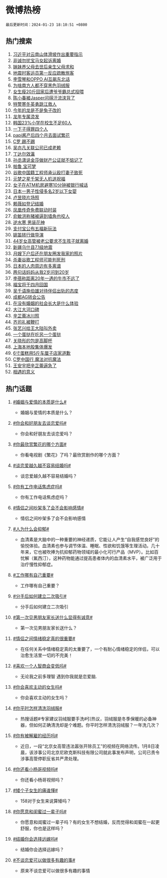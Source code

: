 # 微博热榜

`最后更新时间：2024-01-23 18:10:51 +0800`

## 热门搜索

1. [习近平对云南山体滑坡作出重要指示](https://m.weibo.cn/search?containerid=100103type%3D1%26t%3D10%26q%3D%23%E4%B9%A0%E8%BF%91%E5%B9%B3%E5%AF%B9%E4%BA%91%E5%8D%97%E5%B1%B1%E4%BD%93%E6%BB%91%E5%9D%A1%E4%BD%9C%E5%87%BA%E9%87%8D%E8%A6%81%E6%8C%87%E7%A4%BA%23&stream_entry_id=51&isnewpage=1&extparam=seat%3D1%26stream_entry_id%3D51%26pos%3D0%26c_type%3D51%26q%3D%2523%25E4%25B9%25A0%25E8%25BF%2591%25E5%25B9%25B3%25E5%25AF%25B9%25E4%25BA%2591%25E5%258D%2597%25E5%25B1%25B1%25E4%25BD%2593%25E6%25BB%2591%25E5%259D%25A1%25E4%25BD%259C%25E5%2587%25BA%25E9%2587%258D%25E8%25A6%2581%25E6%258C%2587%25E7%25A4%25BA%2523%26dgr%3D0%26filter_type%3Drealtimehot%26cate%3D10103%26display_time%3D1706004649%26pre_seqid%3D1706004649731015555126)
1. [非诚勿扰宝马女起诉离婚](https://m.weibo.cn/search?containerid=100103type%3D1%26t%3D10%26q%3D%E9%9D%9E%E8%AF%9A%E5%8B%BF%E6%89%B0%E5%AE%9D%E9%A9%AC%E5%A5%B3%E8%B5%B7%E8%AF%89%E7%A6%BB%E5%A9%9A&stream_entry_id=31&isnewpage=1&extparam=seat%3D1%26stream_entry_id%3D31%26band_rank%3D1%26flag%3D2%26dgr%3D0%26cate%3D5001%26pos%3D0%26q%3D%25E9%259D%259E%25E8%25AF%259A%25E5%258B%25BF%25E6%2589%25B0%25E5%25AE%259D%25E9%25A9%25AC%25E5%25A5%25B3%25E8%25B5%25B7%25E8%25AF%2589%25E7%25A6%25BB%25E5%25A9%259A%26c_type%3D31%26realpos%3D1%26filter_type%3Drealtimehot%26lcate%3D5001%26display_time%3D1706004649%26pre_seqid%3D1706004649731015555126)
1. [妹妹养父母去世后亲生父母求和](https://m.weibo.cn/search?containerid=100103type%3D1%26t%3D10%26q%3D%E5%A6%B9%E5%A6%B9%E5%85%BB%E7%88%B6%E6%AF%8D%E5%8E%BB%E4%B8%96%E5%90%8E%E4%BA%B2%E7%94%9F%E7%88%B6%E6%AF%8D%E6%B1%82%E5%92%8C&stream_entry_id=31&isnewpage=1&extparam=seat%3D1%26stream_entry_id%3D31%26band_rank%3D2%26flag%3D2%26dgr%3D0%26cate%3D5001%26pos%3D1%26q%3D%25E5%25A6%25B9%25E5%25A6%25B9%25E5%2585%25BB%25E7%2588%25B6%25E6%25AF%258D%25E5%258E%25BB%25E4%25B8%2596%25E5%2590%258E%25E4%25BA%25B2%25E7%2594%259F%25E7%2588%25B6%25E6%25AF%258D%25E6%25B1%2582%25E5%2592%258C%26c_type%3D31%26realpos%3D2%26filter_type%3Drealtimehot%26lcate%3D5001%26display_time%3D1706004649%26pre_seqid%3D1706004649731015555126)
1. [地震时客运员第一反应疏散旅客](https://m.weibo.cn/search?containerid=100103type%3D1%26t%3D10%26q%3D%23%E5%9C%B0%E9%9C%87%E6%97%B6%E5%AE%A2%E8%BF%90%E5%91%98%E7%AC%AC%E4%B8%80%E5%8F%8D%E5%BA%94%E7%96%8F%E6%95%A3%E6%97%85%E5%AE%A2%23&stream_entry_id=31&isnewpage=1&extparam=seat%3D1%26stream_entry_id%3D31%26band_rank%3D3%26flag%3D32768%26dgr%3D0%26cate%3D5001%26pos%3D2%26q%3D%2523%25E5%259C%25B0%25E9%259C%2587%25E6%2597%25B6%25E5%25AE%25A2%25E8%25BF%2590%25E5%2591%2598%25E7%25AC%25AC%25E4%25B8%2580%25E5%258F%258D%25E5%25BA%2594%25E7%2596%258F%25E6%2595%25A3%25E6%2597%2585%25E5%25AE%25A2%2523%26c_type%3D31%26realpos%3D3%26filter_type%3Drealtimehot%26lcate%3D5001%26display_time%3D1706004649%26pre_seqid%3D1706004649731015555126)
1. [李雪琴和OPPO AI互飙东北话](https://m.weibo.cn/search?containerid=100103type%3D1%26t%3D10%26q%3D%23%E6%9D%8E%E9%9B%AA%E7%90%B4%E5%92%8COPPO+AI%E4%BA%92%E9%A3%99%E4%B8%9C%E5%8C%97%E8%AF%9D%23&stream_entry_id=31&isnewpage=1&extparam=seat%3D1%26topic_ad%3D1%26stream_entry_id%3D31%26band_rank%3D4%26q%3D%2523%25E6%259D%258E%25E9%259B%25AA%25E7%2590%25B4%25E5%2592%258COPPO%2520AI%25E4%25BA%2592%25E9%25A3%2599%25E4%25B8%259C%25E5%258C%2597%25E8%25AF%259D%2523%26is_ad_pos%3D1%26adid%3D219510%26dgr%3D0%26pos%3D3%26c_type%3D31%26cate%3D5001%26filter_type%3Drealtimehot%26lcate%3D5001%26display_time%3D1706004649%26pre_seqid%3D1706004649731015555126)
1. [为啥南方人都不穿黑色羽绒服](https://m.weibo.cn/search?containerid=100103type%3D1%26t%3D10%26q%3D%23%E4%B8%BA%E5%95%A5%E5%8D%97%E6%96%B9%E4%BA%BA%E9%83%BD%E4%B8%8D%E7%A9%BF%E9%BB%91%E8%89%B2%E7%BE%BD%E7%BB%92%E6%9C%8D%23&stream_entry_id=31&isnewpage=1&extparam=seat%3D1%26stream_entry_id%3D31%26band_rank%3D4%26flag%3D2%26dgr%3D0%26cate%3D5001%26pos%3D4%26q%3D%2523%25E4%25B8%25BA%25E5%2595%25A5%25E5%258D%2597%25E6%2596%25B9%25E4%25BA%25BA%25E9%2583%25BD%25E4%25B8%258D%25E7%25A9%25BF%25E9%25BB%2591%25E8%2589%25B2%25E7%25BE%25BD%25E7%25BB%2592%25E6%259C%258D%2523%26c_type%3D31%26realpos%3D4%26filter_type%3Drealtimehot%26lcate%3D5001%26display_time%3D1706004649%26pre_seqid%3D1706004649731015555126)
1. [女生瘦20斤回家后遭爷爷霸总式投喂](https://m.weibo.cn/search?containerid=100103type%3D1%26t%3D10%26q%3D%23%E5%A5%B3%E7%94%9F%E7%98%A620%E6%96%A4%E5%9B%9E%E5%AE%B6%E5%90%8E%E9%81%AD%E7%88%B7%E7%88%B7%E9%9C%B8%E6%80%BB%E5%BC%8F%E6%8A%95%E5%96%82%23&stream_entry_id=31&isnewpage=1&extparam=seat%3D1%26stream_entry_id%3D31%26band_rank%3D5%26flag%3D32768%26dgr%3D0%26cate%3D5001%26pos%3D5%26q%3D%2523%25E5%25A5%25B3%25E7%2594%259F%25E7%2598%25A620%25E6%2596%25A4%25E5%259B%259E%25E5%25AE%25B6%25E5%2590%258E%25E9%2581%25AD%25E7%2588%25B7%25E7%2588%25B7%25E9%259C%25B8%25E6%2580%25BB%25E5%25BC%258F%25E6%258A%2595%25E5%2596%2582%2523%26c_type%3D31%26realpos%3D5%26filter_type%3Drealtimehot%26lcate%3D5001%26display_time%3D1706004649%26pre_seqid%3D1706004649731015555126)
1. [陈小春被Jasper问得汗流浃背了](https://m.weibo.cn/search?containerid=100103type%3D1%26t%3D10%26q%3D%23%E9%99%88%E5%B0%8F%E6%98%A5%E8%A2%ABJasper%E9%97%AE%E5%BE%97%E6%B1%97%E6%B5%81%E6%B5%83%E8%83%8C%E4%BA%86%23&stream_entry_id=31&isnewpage=1&extparam=seat%3D1%26stream_entry_id%3D31%26band_rank%3D6%26flag%3D1%26dgr%3D0%26cate%3D5001%26pos%3D6%26q%3D%2523%25E9%2599%2588%25E5%25B0%258F%25E6%2598%25A5%25E8%25A2%25ABJasper%25E9%2597%25AE%25E5%25BE%2597%25E6%25B1%2597%25E6%25B5%2581%25E6%25B5%2583%25E8%2583%258C%25E4%25BA%2586%2523%26c_type%3D31%26realpos%3D6%26filter_type%3Drealtimehot%26lcate%3D5001%26display_time%3D1706004649%26pre_seqid%3D1706004649731015555126)
1. [特警寒冬英勇跳江救人](https://m.weibo.cn/search?containerid=100103type%3D1%26t%3D10%26q%3D%23%E7%89%B9%E8%AD%A6%E5%AF%92%E5%86%AC%E8%8B%B1%E5%8B%87%E8%B7%B3%E6%B1%9F%E6%95%91%E4%BA%BA%23&stream_entry_id=31&isnewpage=1&extparam=seat%3D1%26stream_entry_id%3D31%26band_rank%3D7%26flag%3D32768%26dgr%3D0%26cate%3D5001%26pos%3D7%26q%3D%2523%25E7%2589%25B9%25E8%25AD%25A6%25E5%25AF%2592%25E5%2586%25AC%25E8%258B%25B1%25E5%258B%2587%25E8%25B7%25B3%25E6%25B1%259F%25E6%2595%2591%25E4%25BA%25BA%2523%26c_type%3D31%26realpos%3D7%26filter_type%3Drealtimehot%26lcate%3D5001%26display_time%3D1706004649%26pre_seqid%3D1706004649731015555126)
1. [今年的龙是不是兔子改的](https://m.weibo.cn/search?containerid=100103type%3D1%26t%3D10%26q%3D%23%E4%BB%8A%E5%B9%B4%E7%9A%84%E9%BE%99%E6%98%AF%E4%B8%8D%E6%98%AF%E5%85%94%E5%AD%90%E6%94%B9%E7%9A%84%23&stream_entry_id=31&isnewpage=1&extparam=seat%3D1%26stream_entry_id%3D31%26band_rank%3D8%26flag%3D2%26dgr%3D0%26cate%3D5001%26pos%3D8%26q%3D%2523%25E4%25BB%258A%25E5%25B9%25B4%25E7%259A%2584%25E9%25BE%2599%25E6%2598%25AF%25E4%25B8%258D%25E6%2598%25AF%25E5%2585%2594%25E5%25AD%2590%25E6%2594%25B9%25E7%259A%2584%2523%26c_type%3D31%26realpos%3D8%26filter_type%3Drealtimehot%26lcate%3D5001%26display_time%3D1706004649%26pre_seqid%3D1706004649731015555126)
1. [龙年专属烫发](https://m.weibo.cn/search?containerid=100103type%3D1%26t%3D10%26q%3D%E9%BE%99%E5%B9%B4%E4%B8%93%E5%B1%9E%E7%83%AB%E5%8F%91&stream_entry_id=31&isnewpage=1&extparam=seat%3D1%26stream_entry_id%3D31%26band_rank%3D9%26flag%3D1%26dgr%3D0%26cate%3D5001%26pos%3D9%26q%3D%25E9%25BE%2599%25E5%25B9%25B4%25E4%25B8%2593%25E5%25B1%259E%25E7%2583%25AB%25E5%258F%2591%26c_type%3D31%26realpos%3D9%26filter_type%3Drealtimehot%26lcate%3D5001%26display_time%3D1706004649%26pre_seqid%3D1706004649731015555126)
1. [韩国23%小学在校生不足60人](https://m.weibo.cn/search?containerid=100103type%3D1%26t%3D10%26q%3D%23%E9%9F%A9%E5%9B%BD23%25%E5%B0%8F%E5%AD%A6%E5%9C%A8%E6%A0%A1%E7%94%9F%E4%B8%8D%E8%B6%B360%E4%BA%BA%23&stream_entry_id=31&isnewpage=1&extparam=seat%3D1%26stream_entry_id%3D31%26band_rank%3D10%26flag%3D0%26dgr%3D0%26cate%3D5001%26pos%3D10%26q%3D%2523%25E9%259F%25A9%25E5%259B%25BD23%2525%25E5%25B0%258F%25E5%25AD%25A6%25E5%259C%25A8%25E6%25A0%25A1%25E7%2594%259F%25E4%25B8%258D%25E8%25B6%25B360%25E4%25BA%25BA%2523%26c_type%3D31%26realpos%3D10%26filter_type%3Drealtimehot%26lcate%3D5001%26display_time%3D1706004649%26pre_seqid%3D1706004649731015555126)
1. [一下子得罪四个人](https://m.weibo.cn/search?containerid=100103type%3D1%26t%3D10%26q%3D%E4%B8%80%E4%B8%8B%E5%AD%90%E5%BE%97%E7%BD%AA%E5%9B%9B%E4%B8%AA%E4%BA%BA&stream_entry_id=31&isnewpage=1&extparam=seat%3D1%26stream_entry_id%3D31%26band_rank%3D11%26flag%3D2%26dgr%3D0%26cate%3D5001%26pos%3D11%26q%3D%25E4%25B8%2580%25E4%25B8%258B%25E5%25AD%2590%25E5%25BE%2597%25E7%25BD%25AA%25E5%259B%259B%25E4%25B8%25AA%25E4%25BA%25BA%26c_type%3D31%26realpos%3D11%26filter_type%3Drealtimehot%26lcate%3D5001%26display_time%3D1706004649%26pre_seqid%3D1706004649731015555126)
1. [papi酱产后四个月去面试繁花](https://m.weibo.cn/search?containerid=100103type%3D1%26t%3D10%26q%3D%23papi%E9%85%B1%E4%BA%A7%E5%90%8E%E5%9B%9B%E4%B8%AA%E6%9C%88%E5%8E%BB%E9%9D%A2%E8%AF%95%E7%B9%81%E8%8A%B1%23&stream_entry_id=31&isnewpage=1&extparam=seat%3D1%26stream_entry_id%3D31%26band_rank%3D12%26flag%3D2%26dgr%3D0%26cate%3D5001%26pos%3D12%26q%3D%2523papi%25E9%2585%25B1%25E4%25BA%25A7%25E5%2590%258E%25E5%259B%259B%25E4%25B8%25AA%25E6%259C%2588%25E5%258E%25BB%25E9%259D%25A2%25E8%25AF%2595%25E7%25B9%2581%25E8%258A%25B1%2523%26c_type%3D31%26realpos%3D12%26filter_type%3Drealtimehot%26lcate%3D5001%26display_time%3D1706004649%26pre_seqid%3D1706004649731015555126)
1. [C罗 踢不踢](https://m.weibo.cn/search?containerid=100103type%3D1%26t%3D10%26q%3DC%E7%BD%97+%E8%B8%A2%E4%B8%8D%E8%B8%A2&stream_entry_id=31&isnewpage=1&extparam=seat%3D1%26stream_entry_id%3D31%26band_rank%3D13%26flag%3D1%26dgr%3D0%26cate%3D5001%26pos%3D13%26q%3DC%25E7%25BD%2597%2520%25E8%25B8%25A2%25E4%25B8%258D%25E8%25B8%25A2%26c_type%3D31%26realpos%3D13%26filter_type%3Drealtimehot%26lcate%3D5001%26display_time%3D1706004649%26pre_seqid%3D1706004649731015555126)
1. [吴亦凡关联公司已成老赖](https://m.weibo.cn/search?containerid=100103type%3D1%26t%3D10%26q%3D%23%E5%90%B4%E4%BA%A6%E5%87%A1%E5%85%B3%E8%81%94%E5%85%AC%E5%8F%B8%E5%B7%B2%E6%88%90%E8%80%81%E8%B5%96%23&stream_entry_id=31&isnewpage=1&extparam=seat%3D1%26stream_entry_id%3D31%26band_rank%3D14%26flag%3D2%26dgr%3D0%26cate%3D5001%26pos%3D14%26q%3D%2523%25E5%2590%25B4%25E4%25BA%25A6%25E5%2587%25A1%25E5%2585%25B3%25E8%2581%2594%25E5%2585%25AC%25E5%258F%25B8%25E5%25B7%25B2%25E6%2588%2590%25E8%2580%2581%25E8%25B5%2596%2523%26c_type%3D31%26realpos%3D14%26filter_type%3Drealtimehot%26lcate%3D5001%26display_time%3D1706004649%26pre_seqid%3D1706004649731015555126)
1. [丁达尔效瀛](https://m.weibo.cn/search?containerid=100103type%3D1%26t%3D10%26q%3D%E4%B8%81%E8%BE%BE%E5%B0%94%E6%95%88%E7%80%9B&stream_entry_id=31&isnewpage=1&extparam=seat%3D1%26stream_entry_id%3D31%26band_rank%3D15%26flag%3D1%26dgr%3D0%26cate%3D5001%26pos%3D15%26q%3D%25E4%25B8%2581%25E8%25BE%25BE%25E5%25B0%2594%25E6%2595%2588%25E7%2580%259B%26c_type%3D31%26realpos%3D15%26filter_type%3Drealtimehot%26lcate%3D5001%26display_time%3D1706004649%26pre_seqid%3D1706004649731015555126)
1. [孙丞潇说金莎做财产公证就不惦记了](https://m.weibo.cn/search?containerid=100103type%3D1%26t%3D10%26q%3D%23%E5%AD%99%E4%B8%9E%E6%BD%87%E8%AF%B4%E9%87%91%E8%8E%8E%E5%81%9A%E8%B4%A2%E4%BA%A7%E5%85%AC%E8%AF%81%E5%B0%B1%E4%B8%8D%E6%83%A6%E8%AE%B0%E4%BA%86%23&stream_entry_id=31&isnewpage=1&extparam=seat%3D1%26stream_entry_id%3D31%26band_rank%3D16%26flag%3D0%26dgr%3D0%26cate%3D5001%26pos%3D16%26q%3D%2523%25E5%25AD%2599%25E4%25B8%259E%25E6%25BD%2587%25E8%25AF%25B4%25E9%2587%2591%25E8%258E%258E%25E5%2581%259A%25E8%25B4%25A2%25E4%25BA%25A7%25E5%2585%25AC%25E8%25AF%2581%25E5%25B0%25B1%25E4%25B8%258D%25E6%2583%25A6%25E8%25AE%25B0%25E4%25BA%2586%2523%26c_type%3D31%26realpos%3D16%26filter_type%3Drealtimehot%26lcate%3D5001%26display_time%3D1706004649%26pre_seqid%3D1706004649731015555126)
1. [帕鲁 宝可梦](https://m.weibo.cn/search?containerid=100103type%3D1%26t%3D10%26q%3D%E5%B8%95%E9%B2%81+%E5%AE%9D%E5%8F%AF%E6%A2%A6&stream_entry_id=31&isnewpage=1&extparam=seat%3D1%26stream_entry_id%3D31%26band_rank%3D17%26flag%3D1%26dgr%3D0%26cate%3D5001%26pos%3D17%26q%3D%25E5%25B8%2595%25E9%25B2%2581%2520%25E5%25AE%259D%25E5%258F%25AF%25E6%25A2%25A6%26c_type%3D31%26realpos%3D17%26filter_type%3Drealtimehot%26lcate%3D5001%26display_time%3D1706004649%26pre_seqid%3D1706004649731015555126)
1. [谷歌中国籍工程师承认殴打妻子致死](https://m.weibo.cn/search?containerid=100103type%3D1%26t%3D10%26q%3D%23%E8%B0%B7%E6%AD%8C%E4%B8%AD%E5%9B%BD%E7%B1%8D%E5%B7%A5%E7%A8%8B%E5%B8%88%E6%89%BF%E8%AE%A4%E6%AE%B4%E6%89%93%E5%A6%BB%E5%AD%90%E8%87%B4%E6%AD%BB%23&stream_entry_id=31&isnewpage=1&extparam=seat%3D1%26stream_entry_id%3D31%26band_rank%3D18%26flag%3D0%26dgr%3D0%26cate%3D5001%26pos%3D18%26q%3D%2523%25E8%25B0%25B7%25E6%25AD%258C%25E4%25B8%25AD%25E5%259B%25BD%25E7%25B1%258D%25E5%25B7%25A5%25E7%25A8%258B%25E5%25B8%2588%25E6%2589%25BF%25E8%25AE%25A4%25E6%25AE%25B4%25E6%2589%2593%25E5%25A6%25BB%25E5%25AD%2590%25E8%2587%25B4%25E6%25AD%25BB%2523%26c_type%3D31%26realpos%3D18%26filter_type%3Drealtimehot%26lcate%3D5001%26display_time%3D1706004649%26pre_seqid%3D1706004649731015555126)
1. [元梦之星千架无人机送祝福](https://m.weibo.cn/search?containerid=100103type%3D1%26t%3D10%26q%3D%23%E5%85%83%E6%A2%A6%E4%B9%8B%E6%98%9F%E5%8D%83%E6%9E%B6%E6%97%A0%E4%BA%BA%E6%9C%BA%E9%80%81%E7%A5%9D%E7%A6%8F%23&stream_entry_id=31&isnewpage=1&extparam=seat%3D1%26stream_entry_id%3D31%26band_rank%3D19%26flag%3D0%26dgr%3D0%26adid%3D219842%26cate%3D5001%26pos%3D19%26q%3D%2523%25E5%2585%2583%25E6%25A2%25A6%25E4%25B9%258B%25E6%2598%259F%25E5%258D%2583%25E6%259E%25B6%25E6%2597%25A0%25E4%25BA%25BA%25E6%259C%25BA%25E9%2580%2581%25E7%25A5%259D%25E7%25A6%258F%2523%26c_type%3D31%26realpos%3D19%26filter_type%3Drealtimehot%26lcate%3D5001%26display_time%3D1706004649%26pre_seqid%3D1706004649731015555126)
1. [女子在ATM机房避寒10分钟被银行喊话](https://m.weibo.cn/search?containerid=100103type%3D1%26t%3D10%26q%3D%23%E5%A5%B3%E5%AD%90%E5%9C%A8ATM%E6%9C%BA%E6%88%BF%E9%81%BF%E5%AF%9210%E5%88%86%E9%92%9F%E8%A2%AB%E9%93%B6%E8%A1%8C%E5%96%8A%E8%AF%9D%23&stream_entry_id=31&isnewpage=1&extparam=seat%3D1%26stream_entry_id%3D31%26band_rank%3D20%26flag%3D1%26dgr%3D0%26cate%3D5001%26pos%3D20%26q%3D%2523%25E5%25A5%25B3%25E5%25AD%2590%25E5%259C%25A8ATM%25E6%259C%25BA%25E6%2588%25BF%25E9%2581%25BF%25E5%25AF%259210%25E5%2588%2586%25E9%2592%259F%25E8%25A2%25AB%25E9%2593%25B6%25E8%25A1%258C%25E5%2596%258A%25E8%25AF%259D%2523%26c_type%3D31%26realpos%3D20%26filter_type%3Drealtimehot%26lcate%3D5001%26display_time%3D1706004649%26pre_seqid%3D1706004649731015555126)
1. [日本一男子性侵多名2岁以下女婴](https://m.weibo.cn/search?containerid=100103type%3D1%26t%3D10%26q%3D%23%E6%97%A5%E6%9C%AC%E4%B8%80%E7%94%B7%E5%AD%90%E6%80%A7%E4%BE%B5%E5%A4%9A%E5%90%8D2%E5%B2%81%E4%BB%A5%E4%B8%8B%E5%A5%B3%E5%A9%B4%23&stream_entry_id=31&isnewpage=1&extparam=seat%3D1%26stream_entry_id%3D31%26band_rank%3D21%26flag%3D0%26dgr%3D0%26cate%3D5001%26pos%3D21%26q%3D%2523%25E6%2597%25A5%25E6%259C%25AC%25E4%25B8%2580%25E7%2594%25B7%25E5%25AD%2590%25E6%2580%25A7%25E4%25BE%25B5%25E5%25A4%259A%25E5%2590%258D2%25E5%25B2%2581%25E4%25BB%25A5%25E4%25B8%258B%25E5%25A5%25B3%25E5%25A9%25B4%2523%26c_type%3D31%26realpos%3D21%26filter_type%3Drealtimehot%26lcate%3D5001%26display_time%3D1706004649%26pre_seqid%3D1706004649731015555126)
1. [卢昱晓片场照](https://m.weibo.cn/search?containerid=100103type%3D1%26t%3D10%26q%3D%23%E5%8D%A2%E6%98%B1%E6%99%93%E7%89%87%E5%9C%BA%E7%85%A7%23&stream_entry_id=31&isnewpage=1&extparam=seat%3D1%26stream_entry_id%3D31%26band_rank%3D22%26flag%3D1%26dgr%3D0%26cate%3D5001%26pos%3D22%26q%3D%2523%25E5%258D%25A2%25E6%2598%25B1%25E6%2599%2593%25E7%2589%2587%25E5%259C%25BA%25E7%2585%25A7%2523%26c_type%3D31%26realpos%3D22%26filter_type%3Drealtimehot%26lcate%3D5001%26display_time%3D1706004649%26pre_seqid%3D1706004649731015555126)
1. [赖薇如登记结婚](https://m.weibo.cn/search?containerid=100103type%3D1%26t%3D10%26q%3D%23%E8%B5%96%E8%96%87%E5%A6%82%E7%99%BB%E8%AE%B0%E7%BB%93%E5%A9%9A%23&stream_entry_id=31&isnewpage=1&extparam=seat%3D1%26stream_entry_id%3D31%26band_rank%3D23%26flag%3D1%26dgr%3D0%26cate%3D5001%26pos%3D23%26q%3D%2523%25E8%25B5%2596%25E8%2596%2587%25E5%25A6%2582%25E7%2599%25BB%25E8%25AE%25B0%25E7%25BB%2593%25E5%25A9%259A%2523%26c_type%3D31%26realpos%3D23%26filter_type%3Drealtimehot%26lcate%3D5001%26display_time%3D1706004649%26pre_seqid%3D1706004649731015555126)
1. [凤凰传奇免费联动时装](https://m.weibo.cn/search?containerid=100103type%3D1%26t%3D10%26q%3D%23%E5%87%A4%E5%87%B0%E4%BC%A0%E5%A5%87%E5%85%8D%E8%B4%B9%E8%81%94%E5%8A%A8%E6%97%B6%E8%A3%85%23&stream_entry_id=31&isnewpage=1&extparam=seat%3D1%26stream_entry_id%3D31%26band_rank%3D24%26flag%3D0%26dgr%3D0%26cate%3D5001%26pos%3D24%26q%3D%2523%25E5%2587%25A4%25E5%2587%25B0%25E4%25BC%25A0%25E5%25A5%2587%25E5%2585%258D%25E8%25B4%25B9%25E8%2581%2594%25E5%258A%25A8%25E6%2597%25B6%25E8%25A3%2585%2523%26c_type%3D31%26realpos%3D24%26filter_type%3Drealtimehot%26lcate%3D5001%26display_time%3D1706004649%26pre_seqid%3D1706004649731015555126)
1. [俞敏洪称猪被逼到墙角也咬人](https://m.weibo.cn/search?containerid=100103type%3D1%26t%3D10%26q%3D%23%E4%BF%9E%E6%95%8F%E6%B4%AA%E7%A7%B0%E7%8C%AA%E8%A2%AB%E9%80%BC%E5%88%B0%E5%A2%99%E8%A7%92%E4%B9%9F%E5%92%AC%E4%BA%BA%23&stream_entry_id=31&isnewpage=1&extparam=seat%3D1%26stream_entry_id%3D31%26band_rank%3D25%26flag%3D1%26dgr%3D0%26cate%3D5001%26pos%3D25%26q%3D%2523%25E4%25BF%259E%25E6%2595%258F%25E6%25B4%25AA%25E7%25A7%25B0%25E7%258C%25AA%25E8%25A2%25AB%25E9%2580%25BC%25E5%2588%25B0%25E5%25A2%2599%25E8%25A7%2592%25E4%25B9%259F%25E5%2592%25AC%25E4%25BA%25BA%2523%26c_type%3D31%26realpos%3D25%26filter_type%3Drealtimehot%26lcate%3D5001%26display_time%3D1706004649%26pre_seqid%3D1706004649731015555126)
1. [逆水寒 男装花神](https://m.weibo.cn/search?containerid=100103type%3D1%26t%3D10%26q%3D%E9%80%86%E6%B0%B4%E5%AF%92+%E7%94%B7%E8%A3%85%E8%8A%B1%E7%A5%9E&stream_entry_id=31&isnewpage=1&extparam=seat%3D1%26stream_entry_id%3D31%26band_rank%3D26%26flag%3D1%26dgr%3D0%26cate%3D5001%26pos%3D26%26q%3D%25E9%2580%2586%25E6%25B0%25B4%25E5%25AF%2592%2520%25E7%2594%25B7%25E8%25A3%2585%25E8%258A%25B1%25E7%25A5%259E%26c_type%3D31%26realpos%3D26%26filter_type%3Drealtimehot%26lcate%3D5001%26display_time%3D1706004649%26pre_seqid%3D1706004649731015555126)
1. [支付宝公布五福新玩法](https://m.weibo.cn/search?containerid=100103type%3D1%26t%3D10%26q%3D%23%E6%94%AF%E4%BB%98%E5%AE%9D%E5%85%AC%E5%B8%83%E4%BA%94%E7%A6%8F%E6%96%B0%E7%8E%A9%E6%B3%95%23&stream_entry_id=31&isnewpage=1&extparam=seat%3D1%26stream_entry_id%3D31%26band_rank%3D27%26flag%3D0%26dgr%3D0%26cate%3D5001%26pos%3D27%26q%3D%2523%25E6%2594%25AF%25E4%25BB%2598%25E5%25AE%259D%25E5%2585%25AC%25E5%25B8%2583%25E4%25BA%2594%25E7%25A6%258F%25E6%2596%25B0%25E7%258E%25A9%25E6%25B3%2595%2523%26c_type%3D31%26realpos%3D27%26filter_type%3Drealtimehot%26lcate%3D5001%26display_time%3D1706004649%26pre_seqid%3D1706004649731015555126)
1. [姚笛转行做导演](https://m.weibo.cn/search?containerid=100103type%3D1%26t%3D10%26q%3D%E5%A7%9A%E7%AC%9B%E8%BD%AC%E8%A1%8C%E5%81%9A%E5%AF%BC%E6%BC%94&stream_entry_id=31&isnewpage=1&extparam=seat%3D1%26stream_entry_id%3D31%26band_rank%3D28%26flag%3D0%26dgr%3D0%26cate%3D5001%26pos%3D28%26q%3D%25E5%25A7%259A%25E7%25AC%259B%25E8%25BD%25AC%25E8%25A1%258C%25E5%2581%259A%25E5%25AF%25BC%25E6%25BC%2594%26c_type%3D31%26realpos%3D28%26filter_type%3Drealtimehot%26lcate%3D5001%26display_time%3D1706004649%26pre_seqid%3D1706004649731015555126)
1. [44岁女高管被老公要求不生孩子就离婚](https://m.weibo.cn/search?containerid=100103type%3D1%26t%3D10%26q%3D%2344%E5%B2%81%E5%A5%B3%E9%AB%98%E7%AE%A1%E8%A2%AB%E8%80%81%E5%85%AC%E8%A6%81%E6%B1%82%E4%B8%8D%E7%94%9F%E5%AD%A9%E5%AD%90%E5%B0%B1%E7%A6%BB%E5%A9%9A%23&stream_entry_id=31&isnewpage=1&extparam=seat%3D1%26stream_entry_id%3D31%26band_rank%3D29%26flag%3D0%26dgr%3D0%26cate%3D5001%26pos%3D29%26q%3D%252344%25E5%25B2%2581%25E5%25A5%25B3%25E9%25AB%2598%25E7%25AE%25A1%25E8%25A2%25AB%25E8%2580%2581%25E5%2585%25AC%25E8%25A6%2581%25E6%25B1%2582%25E4%25B8%258D%25E7%2594%259F%25E5%25AD%25A9%25E5%25AD%2590%25E5%25B0%25B1%25E7%25A6%25BB%25E5%25A9%259A%2523%26c_type%3D31%26realpos%3D29%26filter_type%3Drealtimehot%26lcate%3D5001%26display_time%3D1706004649%26pre_seqid%3D1706004649731015555126)
1. [新疆乌什县7.1级地震](https://m.weibo.cn/search?containerid=100103type%3D1%26t%3D10%26q%3D%23%E6%96%B0%E7%96%86%E4%B9%8C%E4%BB%80%E5%8E%BF7.1%E7%BA%A7%E5%9C%B0%E9%9C%87%23&stream_entry_id=31&isnewpage=1&extparam=seat%3D1%26stream_entry_id%3D31%26band_rank%3D30%26flag%3D0%26dgr%3D0%26cate%3D5001%26pos%3D30%26q%3D%2523%25E6%2596%25B0%25E7%2596%2586%25E4%25B9%258C%25E4%25BB%2580%25E5%258E%25BF7.1%25E7%25BA%25A7%25E5%259C%25B0%25E9%259C%2587%2523%26c_type%3D31%26realpos%3D30%26filter_type%3Drealtimehot%26lcate%3D5001%26display_time%3D1706004649%26pre_seqid%3D1706004649731015555126)
1. [月嫂下户后还在朋友圈发我家的照片](https://m.weibo.cn/search?containerid=100103type%3D1%26t%3D10%26q%3D%23%E6%9C%88%E5%AB%82%E4%B8%8B%E6%88%B7%E5%90%8E%E8%BF%98%E5%9C%A8%E6%9C%8B%E5%8F%8B%E5%9C%88%E5%8F%91%E6%88%91%E5%AE%B6%E7%9A%84%E7%85%A7%E7%89%87%23&stream_entry_id=31&isnewpage=1&extparam=seat%3D1%26stream_entry_id%3D31%26band_rank%3D31%26flag%3D1%26dgr%3D0%26cate%3D5001%26pos%3D31%26q%3D%2523%25E6%259C%2588%25E5%25AB%2582%25E4%25B8%258B%25E6%2588%25B7%25E5%2590%258E%25E8%25BF%2598%25E5%259C%25A8%25E6%259C%258B%25E5%258F%258B%25E5%259C%2588%25E5%258F%2591%25E6%2588%2591%25E5%25AE%25B6%25E7%259A%2584%25E7%2585%25A7%25E7%2589%2587%2523%26c_type%3D31%26realpos%3D31%26filter_type%3Drealtimehot%26lcate%3D5001%26display_time%3D1706004649%26pre_seqid%3D1706004649731015555126)
1. [杀妻谷歌工程师可能判死刑](https://m.weibo.cn/search?containerid=100103type%3D1%26t%3D10%26q%3D%23%E6%9D%80%E5%A6%BB%E8%B0%B7%E6%AD%8C%E5%B7%A5%E7%A8%8B%E5%B8%88%E5%8F%AF%E8%83%BD%E5%88%A4%E6%AD%BB%E5%88%91%23&stream_entry_id=31&isnewpage=1&extparam=seat%3D1%26stream_entry_id%3D31%26band_rank%3D32%26flag%3D1%26dgr%3D0%26cate%3D5001%26pos%3D32%26q%3D%2523%25E6%259D%2580%25E5%25A6%25BB%25E8%25B0%25B7%25E6%25AD%258C%25E5%25B7%25A5%25E7%25A8%258B%25E5%25B8%2588%25E5%258F%25AF%25E8%2583%25BD%25E5%2588%25A4%25E6%25AD%25BB%25E5%2588%2591%2523%26c_type%3D31%26realpos%3D32%26filter_type%3Drealtimehot%26lcate%3D5001%26display_time%3D1706004649%26pre_seqid%3D1706004649731015555126)
1. [日本的人肉周边有多离谱](https://m.weibo.cn/search?containerid=100103type%3D1%26t%3D10%26q%3D%23%E6%97%A5%E6%9C%AC%E7%9A%84%E4%BA%BA%E8%82%89%E5%91%A8%E8%BE%B9%E6%9C%89%E5%A4%9A%E7%A6%BB%E8%B0%B1%23&stream_entry_id=31&isnewpage=1&extparam=seat%3D1%26stream_entry_id%3D31%26band_rank%3D33%26flag%3D1%26dgr%3D0%26cate%3D5001%26pos%3D33%26q%3D%2523%25E6%2597%25A5%25E6%259C%25AC%25E7%259A%2584%25E4%25BA%25BA%25E8%2582%2589%25E5%2591%25A8%25E8%25BE%25B9%25E6%259C%2589%25E5%25A4%259A%25E7%25A6%25BB%25E8%25B0%25B1%2523%26c_type%3D31%26realpos%3D33%26filter_type%3Drealtimehot%26lcate%3D5001%26display_time%3D1706004649%26pre_seqid%3D1706004649731015555126)
1. [两句话妈妈从我2岁问到20岁](https://m.weibo.cn/search?containerid=100103type%3D1%26t%3D10%26q%3D%23%E4%B8%A4%E5%8F%A5%E8%AF%9D%E5%A6%88%E5%A6%88%E4%BB%8E%E6%88%912%E5%B2%81%E9%97%AE%E5%88%B020%E5%B2%81%23&stream_entry_id=31&isnewpage=1&extparam=seat%3D1%26stream_entry_id%3D31%26band_rank%3D34%26flag%3D1%26dgr%3D0%26cate%3D5001%26pos%3D34%26q%3D%2523%25E4%25B8%25A4%25E5%258F%25A5%25E8%25AF%259D%25E5%25A6%2588%25E5%25A6%2588%25E4%25BB%258E%25E6%2588%25912%25E5%25B2%2581%25E9%2597%25AE%25E5%2588%25B020%25E5%25B2%2581%2523%26c_type%3D31%26realpos%3D34%26filter_type%3Drealtimehot%26lcate%3D5001%26display_time%3D1706004649%26pre_seqid%3D1706004649731015555126)
1. [李蓓称距离20年一遇的牛市不远了](https://m.weibo.cn/search?containerid=100103type%3D1%26t%3D10%26q%3D%23%E6%9D%8E%E8%93%93%E7%A7%B0%E8%B7%9D%E7%A6%BB20%E5%B9%B4%E4%B8%80%E9%81%87%E7%9A%84%E7%89%9B%E5%B8%82%E4%B8%8D%E8%BF%9C%E4%BA%86%23&stream_entry_id=31&isnewpage=1&extparam=seat%3D1%26stream_entry_id%3D31%26band_rank%3D35%26flag%3D1%26dgr%3D0%26cate%3D5001%26pos%3D35%26q%3D%2523%25E6%259D%258E%25E8%2593%2593%25E7%25A7%25B0%25E8%25B7%259D%25E7%25A6%25BB20%25E5%25B9%25B4%25E4%25B8%2580%25E9%2581%2587%25E7%259A%2584%25E7%2589%259B%25E5%25B8%2582%25E4%25B8%258D%25E8%25BF%259C%25E4%25BA%2586%2523%26c_type%3D31%26realpos%3D35%26filter_type%3Drealtimehot%26lcate%3D5001%26display_time%3D1706004649%26pre_seqid%3D1706004649731015555126)
1. [福宝将于四月回国](https://m.weibo.cn/search?containerid=100103type%3D1%26t%3D10%26q%3D%23%E7%A6%8F%E5%AE%9D%E5%B0%86%E4%BA%8E%E5%9B%9B%E6%9C%88%E5%9B%9E%E5%9B%BD%23&stream_entry_id=31&isnewpage=1&extparam=seat%3D1%26stream_entry_id%3D31%26band_rank%3D36%26flag%3D1%26dgr%3D0%26cate%3D5001%26pos%3D36%26q%3D%2523%25E7%25A6%258F%25E5%25AE%259D%25E5%25B0%2586%25E4%25BA%258E%25E5%259B%259B%25E6%259C%2588%25E5%259B%259E%25E5%259B%25BD%2523%26c_type%3D31%26realpos%3D36%26filter_type%3Drealtimehot%26lcate%3D5001%26display_time%3D1706004649%26pre_seqid%3D1706004649731015555126)
1. [吴千语施伯雄对待伴侣出轨的态度](https://m.weibo.cn/search?containerid=100103type%3D1%26t%3D10%26q%3D%23%E5%90%B4%E5%8D%83%E8%AF%AD%E6%96%BD%E4%BC%AF%E9%9B%84%E5%AF%B9%E5%BE%85%E4%BC%B4%E4%BE%A3%E5%87%BA%E8%BD%A8%E7%9A%84%E6%80%81%E5%BA%A6%23&stream_entry_id=31&isnewpage=1&extparam=seat%3D1%26stream_entry_id%3D31%26band_rank%3D37%26flag%3D1%26dgr%3D0%26cate%3D5001%26pos%3D37%26q%3D%2523%25E5%2590%25B4%25E5%258D%2583%25E8%25AF%25AD%25E6%2596%25BD%25E4%25BC%25AF%25E9%259B%2584%25E5%25AF%25B9%25E5%25BE%2585%25E4%25BC%25B4%25E4%25BE%25A3%25E5%2587%25BA%25E8%25BD%25A8%25E7%259A%2584%25E6%2580%2581%25E5%25BA%25A6%2523%26c_type%3D31%26realpos%3D37%26filter_type%3Drealtimehot%26lcate%3D5001%26display_time%3D1706004649%26pre_seqid%3D1706004649731015555126)
1. [成都AG转会公告](https://m.weibo.cn/search?containerid=100103type%3D1%26t%3D10%26q%3D%23%E6%88%90%E9%83%BDAG%E8%BD%AC%E4%BC%9A%E5%85%AC%E5%91%8A%23&stream_entry_id=31&isnewpage=1&extparam=seat%3D1%26stream_entry_id%3D31%26band_rank%3D38%26flag%3D1%26dgr%3D0%26cate%3D5001%26pos%3D38%26q%3D%2523%25E6%2588%2590%25E9%2583%25BDAG%25E8%25BD%25AC%25E4%25BC%259A%25E5%2585%25AC%25E5%2591%258A%2523%26c_type%3D31%26realpos%3D38%26filter_type%3Drealtimehot%26lcate%3D5001%26display_time%3D1706004649%26pre_seqid%3D1706004649731015555126)
1. [在没有婚姻的社会长大是什么体验](https://m.weibo.cn/search?containerid=100103type%3D1%26t%3D10%26q%3D%23%E5%9C%A8%E6%B2%A1%E6%9C%89%E5%A9%9A%E5%A7%BB%E7%9A%84%E7%A4%BE%E4%BC%9A%E9%95%BF%E5%A4%A7%E6%98%AF%E4%BB%80%E4%B9%88%E4%BD%93%E9%AA%8C%23&stream_entry_id=31&isnewpage=1&extparam=seat%3D1%26stream_entry_id%3D31%26band_rank%3D39%26flag%3D1%26dgr%3D0%26cate%3D5001%26pos%3D39%26q%3D%2523%25E5%259C%25A8%25E6%25B2%25A1%25E6%259C%2589%25E5%25A9%259A%25E5%25A7%25BB%25E7%259A%2584%25E7%25A4%25BE%25E4%25BC%259A%25E9%2595%25BF%25E5%25A4%25A7%25E6%2598%25AF%25E4%25BB%2580%25E4%25B9%2588%25E4%25BD%2593%25E9%25AA%258C%2523%26c_type%3D31%26realpos%3D39%26filter_type%3Drealtimehot%26lcate%3D5001%26display_time%3D1706004649%26pre_seqid%3D1706004649731015555126)
1. [大江大河口碑](https://m.weibo.cn/search?containerid=100103type%3D1%26t%3D10%26q%3D%E5%A4%A7%E6%B1%9F%E5%A4%A7%E6%B2%B3%E5%8F%A3%E7%A2%91&stream_entry_id=31&isnewpage=1&extparam=seat%3D1%26stream_entry_id%3D31%26band_rank%3D40%26flag%3D1%26dgr%3D0%26cate%3D5001%26pos%3D40%26q%3D%25E5%25A4%25A7%25E6%25B1%259F%25E5%25A4%25A7%25E6%25B2%25B3%25E5%258F%25A3%25E7%25A2%2591%26c_type%3D31%26realpos%3D40%26filter_type%3Drealtimehot%26lcate%3D5001%26display_time%3D1706004649%26pre_seqid%3D1706004649731015555126)
1. [辛芷蕾冰川照](https://m.weibo.cn/search?containerid=100103type%3D1%26t%3D10%26q%3D%23%E8%BE%9B%E8%8A%B7%E8%95%BE%E5%86%B0%E5%B7%9D%E7%85%A7%23&stream_entry_id=31&isnewpage=1&extparam=seat%3D1%26stream_entry_id%3D31%26band_rank%3D41%26flag%3D1%26dgr%3D0%26cate%3D5001%26pos%3D41%26q%3D%2523%25E8%25BE%259B%25E8%258A%25B7%25E8%2595%25BE%25E5%2586%25B0%25E5%25B7%259D%25E7%2585%25A7%2523%26c_type%3D31%26realpos%3D41%26filter_type%3Drealtimehot%26lcate%3D5001%26display_time%3D1706004649%26pre_seqid%3D1706004649731015555126)
1. [齐司礼被鞭打](https://m.weibo.cn/search?containerid=100103type%3D1%26t%3D10%26q%3D%E9%BD%90%E5%8F%B8%E7%A4%BC%E8%A2%AB%E9%9E%AD%E6%89%93&stream_entry_id=31&isnewpage=1&extparam=seat%3D1%26stream_entry_id%3D31%26band_rank%3D42%26flag%3D0%26dgr%3D0%26cate%3D5001%26pos%3D42%26q%3D%25E9%25BD%2590%25E5%258F%25B8%25E7%25A4%25BC%25E8%25A2%25AB%25E9%259E%25AD%25E6%2589%2593%26c_type%3D31%26realpos%3D42%26filter_type%3Drealtimehot%26lcate%3D5001%26display_time%3D1706004649%26pre_seqid%3D1706004649731015555126)
1. [张艺兴给王大陆叫外卖](https://m.weibo.cn/search?containerid=100103type%3D1%26t%3D10%26q%3D%23%E5%BC%A0%E8%89%BA%E5%85%B4%E7%BB%99%E7%8E%8B%E5%A4%A7%E9%99%86%E5%8F%AB%E5%A4%96%E5%8D%96%23&stream_entry_id=31&isnewpage=1&extparam=seat%3D1%26stream_entry_id%3D31%26band_rank%3D43%26flag%3D0%26dgr%3D0%26cate%3D5001%26pos%3D43%26q%3D%2523%25E5%25BC%25A0%25E8%2589%25BA%25E5%2585%25B4%25E7%25BB%2599%25E7%258E%258B%25E5%25A4%25A7%25E9%2599%2586%25E5%258F%25AB%25E5%25A4%2596%25E5%258D%2596%2523%26c_type%3D31%26realpos%3D43%26filter_type%3Drealtimehot%26lcate%3D5001%26display_time%3D1706004649%26pre_seqid%3D1706004649731015555126)
1. [一个蛋挞在吃另一个蛋挞](https://m.weibo.cn/search?containerid=100103type%3D1%26t%3D10%26q%3D%E4%B8%80%E4%B8%AA%E8%9B%8B%E6%8C%9E%E5%9C%A8%E5%90%83%E5%8F%A6%E4%B8%80%E4%B8%AA%E8%9B%8B%E6%8C%9E&stream_entry_id=31&isnewpage=1&extparam=seat%3D1%26stream_entry_id%3D31%26band_rank%3D44%26flag%3D0%26dgr%3D0%26cate%3D5001%26pos%3D44%26q%3D%25E4%25B8%2580%25E4%25B8%25AA%25E8%259B%258B%25E6%258C%259E%25E5%259C%25A8%25E5%2590%2583%25E5%258F%25A6%25E4%25B8%2580%25E4%25B8%25AA%25E8%259B%258B%25E6%258C%259E%26c_type%3D31%26realpos%3D44%26filter_type%3Drealtimehot%26lcate%3D5001%26display_time%3D1706004649%26pre_seqid%3D1706004649731015555126)
1. [关晓彤的包是高脚杯](https://m.weibo.cn/search?containerid=100103type%3D1%26t%3D10%26q%3D%23%E5%85%B3%E6%99%93%E5%BD%A4%E7%9A%84%E5%8C%85%E6%98%AF%E9%AB%98%E8%84%9A%E6%9D%AF%23&stream_entry_id=31&isnewpage=1&extparam=seat%3D1%26stream_entry_id%3D31%26band_rank%3D45%26flag%3D0%26dgr%3D0%26cate%3D5001%26pos%3D45%26q%3D%2523%25E5%2585%25B3%25E6%2599%2593%25E5%25BD%25A4%25E7%259A%2584%25E5%258C%2585%25E6%2598%25AF%25E9%25AB%2598%25E8%2584%259A%25E6%259D%25AF%2523%26c_type%3D31%26realpos%3D45%26filter_type%3Drealtimehot%26lcate%3D5001%26display_time%3D1706004649%26pre_seqid%3D1706004649731015555126)
1. [上海本地股集体爆发](https://m.weibo.cn/search?containerid=100103type%3D1%26t%3D10%26q%3D%23%E4%B8%8A%E6%B5%B7%E6%9C%AC%E5%9C%B0%E8%82%A1%E9%9B%86%E4%BD%93%E7%88%86%E5%8F%91%23&stream_entry_id=31&isnewpage=1&extparam=seat%3D1%26stream_entry_id%3D31%26band_rank%3D46%26flag%3D0%26dgr%3D0%26cate%3D5001%26pos%3D46%26q%3D%2523%25E4%25B8%258A%25E6%25B5%25B7%25E6%259C%25AC%25E5%259C%25B0%25E8%2582%25A1%25E9%259B%2586%25E4%25BD%2593%25E7%2588%2586%25E5%258F%2591%2523%26c_type%3D31%26realpos%3D46%26filter_type%3Drealtimehot%26lcate%3D5001%26display_time%3D1706004649%26pre_seqid%3D1706004649731015555126)
1. [6寸蛋糕用5斤车厘子店家道歉](https://m.weibo.cn/search?containerid=100103type%3D1%26t%3D10%26q%3D%236%E5%AF%B8%E8%9B%8B%E7%B3%95%E7%94%A85%E6%96%A4%E8%BD%A6%E5%8E%98%E5%AD%90%E5%BA%97%E5%AE%B6%E9%81%93%E6%AD%89%23&stream_entry_id=31&isnewpage=1&extparam=seat%3D1%26stream_entry_id%3D31%26band_rank%3D47%26flag%3D1%26dgr%3D0%26cate%3D5001%26pos%3D47%26q%3D%25236%25E5%25AF%25B8%25E8%259B%258B%25E7%25B3%2595%25E7%2594%25A85%25E6%2596%25A4%25E8%25BD%25A6%25E5%258E%2598%25E5%25AD%2590%25E5%25BA%2597%25E5%25AE%25B6%25E9%2581%2593%25E6%25AD%2589%2523%26c_type%3D31%26realpos%3D47%26filter_type%3Drealtimehot%26lcate%3D5001%26display_time%3D1706004649%26pre_seqid%3D1706004649731015555126)
1. [C罗中国行 魔法对抗魔法](https://m.weibo.cn/search?containerid=100103type%3D1%26t%3D10%26q%3DC%E7%BD%97%E4%B8%AD%E5%9B%BD%E8%A1%8C+%E9%AD%94%E6%B3%95%E5%AF%B9%E6%8A%97%E9%AD%94%E6%B3%95&stream_entry_id=31&isnewpage=1&extparam=seat%3D1%26stream_entry_id%3D31%26band_rank%3D48%26flag%3D1%26dgr%3D0%26cate%3D5001%26pos%3D48%26q%3DC%25E7%25BD%2597%25E4%25B8%25AD%25E5%259B%25BD%25E8%25A1%258C%2520%25E9%25AD%2594%25E6%25B3%2595%25E5%25AF%25B9%25E6%258A%2597%25E9%25AD%2594%25E6%25B3%2595%26c_type%3D31%26realpos%3D48%26filter_type%3Drealtimehot%26lcate%3D5001%26display_time%3D1706004649%26pre_seqid%3D1706004649731015555126)
1. [王安宇把辛芷蕾逼急了](https://m.weibo.cn/search?containerid=100103type%3D1%26t%3D10%26q%3D%23%E7%8E%8B%E5%AE%89%E5%AE%87%E6%8A%8A%E8%BE%9B%E8%8A%B7%E8%95%BE%E9%80%BC%E6%80%A5%E4%BA%86%23&stream_entry_id=31&isnewpage=1&extparam=seat%3D1%26stream_entry_id%3D31%26band_rank%3D49%26flag%3D0%26dgr%3D0%26cate%3D5001%26pos%3D49%26q%3D%2523%25E7%258E%258B%25E5%25AE%2589%25E5%25AE%2587%25E6%258A%258A%25E8%25BE%259B%25E8%258A%25B7%25E8%2595%25BE%25E9%2580%25BC%25E6%2580%25A5%25E4%25BA%2586%2523%26c_type%3D31%26realpos%3D49%26filter_type%3Drealtimehot%26lcate%3D5001%26display_time%3D1706004649%26pre_seqid%3D1706004649731015555126)
1. [相遇的意义](https://m.weibo.cn/search?containerid=100103type%3D1%26t%3D10%26q%3D%E7%9B%B8%E9%81%87%E7%9A%84%E6%84%8F%E4%B9%89&stream_entry_id=31&isnewpage=1&extparam=seat%3D1%26stream_entry_id%3D31%26band_rank%3D50%26flag%3D1%26dgr%3D0%26cate%3D5001%26pos%3D50%26q%3D%25E7%259B%25B8%25E9%2581%2587%25E7%259A%2584%25E6%2584%258F%25E4%25B9%2589%26c_type%3D31%26realpos%3D50%26filter_type%3Drealtimehot%26lcate%3D5001%26display_time%3D1706004649%26pre_seqid%3D1706004649731015555126)

## 热门话题

1. [#婚姻与爱情的本质是什么#](https://m.weibo.cn/search?containerid=231522type%3D1%26t%3D10%26q%3D%23%E5%A9%9A%E5%A7%BB%E4%B8%8E%E7%88%B1%E6%83%85%E7%9A%84%E6%9C%AC%E8%B4%A8%E6%98%AF%E4%BB%80%E4%B9%88%23&stream_entry_id=128&isnewpage=1&extparam=seat%3D1%26c_type%3D128%26pos%3D1-0-0%26cate%3D5004%26dgr%3D0%26unitid%3D1704881162756%26lcate%3D5004%26display_time%3D1706004651%26pre_seqid%3D17060046510750425646)
    - 婚姻与爱情的本质是什么？

1. [#你会和好朋友去谈恋爱吗#](https://m.weibo.cn/search?containerid=231522type%3D1%26t%3D10%26q%3D%23%E4%BD%A0%E4%BC%9A%E5%92%8C%E5%A5%BD%E6%9C%8B%E5%8F%8B%E5%8E%BB%E8%B0%88%E6%81%8B%E7%88%B1%E5%90%97%23&stream_entry_id=128&isnewpage=1&extparam=seat%3D1%26c_type%3D128%26pos%3D1-0-1%26cate%3D5004%26dgr%3D0%26unitid%3D1704849959446%26lcate%3D5004%26display_time%3D1706004651%26pre_seqid%3D17060046510750425646)
    - 你会和好朋友去谈恋爱吗？

1. [#你最欣赏繁花的哪个方面#](https://m.weibo.cn/search?containerid=231522type%3D1%26t%3D10%26q%3D%23%E4%BD%A0%E6%9C%80%E6%AC%A3%E8%B5%8F%E7%B9%81%E8%8A%B1%E7%9A%84%E5%93%AA%E4%B8%AA%E6%96%B9%E9%9D%A2%23&stream_entry_id=128&isnewpage=1&extparam=seat%3D1%26c_type%3D128%26pos%3D1-0-2%26cate%3D5004%26dgr%3D0%26unitid%3D1704872158127%26lcate%3D5004%26display_time%3D1706004651%26pre_seqid%3D17060046510750425646)
    - 你看电视剧《繁花》了吗？最欣赏剧作的哪个方面？

1. [#谈恋爱越久越不容易结婚吗#](https://m.weibo.cn/search?containerid=231522type%3D1%26t%3D10%26q%3D%23%E8%B0%88%E6%81%8B%E7%88%B1%E8%B6%8A%E4%B9%85%E8%B6%8A%E4%B8%8D%E5%AE%B9%E6%98%93%E7%BB%93%E5%A9%9A%E5%90%97%23&stream_entry_id=128&isnewpage=1&extparam=seat%3D1%26c_type%3D128%26pos%3D1-0-3%26cate%3D5004%26dgr%3D0%26unitid%3D1704871559387%26lcate%3D5004%26display_time%3D1706004651%26pre_seqid%3D17060046510750425646)
    - 谈恋爱越久越不容易结婚吗？

1. [#你有工作电话焦虑症吗#](https://m.weibo.cn/search?containerid=231522type%3D1%26t%3D10%26q%3D%23%E4%BD%A0%E6%9C%89%E5%B7%A5%E4%BD%9C%E7%94%B5%E8%AF%9D%E7%84%A6%E8%99%91%E7%97%87%E5%90%97%23&stream_entry_id=128&isnewpage=1&extparam=seat%3D1%26c_type%3D128%26pos%3D1-0-4%26cate%3D5004%26dgr%3D0%26unitid%3D1704877884678%26lcate%3D5004%26display_time%3D1706004651%26pre_seqid%3D17060046510750425646)
    - 你有工作电话焦虑症吗？

1. [#情侣之间吵架多了会不会影响感情#](https://m.weibo.cn/search?containerid=231522type%3D1%26t%3D10%26q%3D%23%E6%83%85%E4%BE%A3%E4%B9%8B%E9%97%B4%E5%90%B5%E6%9E%B6%E5%A4%9A%E4%BA%86%E4%BC%9A%E4%B8%8D%E4%BC%9A%E5%BD%B1%E5%93%8D%E6%84%9F%E6%83%85%23&stream_entry_id=128&isnewpage=1&extparam=seat%3D1%26c_type%3D128%26pos%3D1-0-5%26cate%3D5004%26dgr%3D0%26unitid%3D1704792093809%26lcate%3D5004%26display_time%3D1706004651%26pre_seqid%3D17060046510750425646)
    - 情侣之间吵架多了会不会影响感情

1. [#人为什么会抑郁#](https://m.weibo.cn/search?containerid=231522type%3D1%26t%3D10%26q%3D%23%E4%BA%BA%E4%B8%BA%E4%BB%80%E4%B9%88%E4%BC%9A%E6%8A%91%E9%83%81%23&stream_entry_id=128&isnewpage=1&extparam=seat%3D1%26c_type%3D128%26pos%3D1-0-6%26cate%3D5004%26dgr%3D0%26unitid%3D1704881163792%26lcate%3D5004%26display_time%3D1706004651%26pre_seqid%3D17060046510750425646)
    - 血清素是大脑中的一种重要的神经递质，它能让人产生“自我感觉良好”的愉悦体验。血清素也参与调节体温、睡眠、性欲和饥饿等生理活动。几十年来，它也被吹捧为抗抑郁药物领域的最小化可行产品（MVP）。比如百忧解（氟西汀），这种药物能通过提高患者体内的血清素水平，被广泛用于治疗慢性抑郁症。

1. [#工作哪有自己重要#](https://m.weibo.cn/search?containerid=231522type%3D1%26t%3D10%26q%3D%23%E5%B7%A5%E4%BD%9C%E5%93%AA%E6%9C%89%E8%87%AA%E5%B7%B1%E9%87%8D%E8%A6%81%23&stream_entry_id=128&isnewpage=1&extparam=seat%3D1%26c_type%3D128%26pos%3D1-0-7%26cate%3D5004%26dgr%3D0%26unitid%3D1704949537973%26lcate%3D5004%26display_time%3D1706004651%26pre_seqid%3D17060046510750425646)
    - 工作哪有自己重要？

1. [#分手后如何建立二次吸引#](https://m.weibo.cn/search?containerid=231522type%3D1%26t%3D10%26q%3D%23%E5%88%86%E6%89%8B%E5%90%8E%E5%A6%82%E4%BD%95%E5%BB%BA%E7%AB%8B%E4%BA%8C%E6%AC%A1%E5%90%B8%E5%BC%95%23&stream_entry_id=128&isnewpage=1&extparam=seat%3D1%26c_type%3D128%26pos%3D1-0-8%26cate%3D5004%26dgr%3D0%26unitid%3D1704870666886%26lcate%3D5004%26display_time%3D1706004651%26pre_seqid%3D17060046510750425646)
    - 分手后如何建立二次吸引

1. [#第一次见男朋友家长送什么显得有诚意#](https://m.weibo.cn/search?containerid=231522type%3D1%26t%3D10%26q%3D%23%E7%AC%AC%E4%B8%80%E6%AC%A1%E8%A7%81%E7%94%B7%E6%9C%8B%E5%8F%8B%E5%AE%B6%E9%95%BF%E9%80%81%E4%BB%80%E4%B9%88%E6%98%BE%E5%BE%97%E6%9C%89%E8%AF%9A%E6%84%8F%23&stream_entry_id=128&isnewpage=1&extparam=seat%3D1%26c_type%3D128%26pos%3D1-0-9%26cate%3D5004%26dgr%3D0%26unitid%3D1704946836507%26lcate%3D5004%26display_time%3D1706004651%26pre_seqid%3D17060046510750425646)
    - 第一次见男朋友家长送什么？

1. [#情侣之间情绪稳定真的很重要#](https://m.weibo.cn/search?containerid=231522type%3D1%26t%3D10%26q%3D%23%E6%83%85%E4%BE%A3%E4%B9%8B%E9%97%B4%E6%83%85%E7%BB%AA%E7%A8%B3%E5%AE%9A%E7%9C%9F%E7%9A%84%E5%BE%88%E9%87%8D%E8%A6%81%23&stream_entry_id=128&isnewpage=1&extparam=seat%3D1%26c_type%3D128%26pos%3D1-0-10%26cate%3D5004%26dgr%3D0%26unitid%3D1704779493657%26lcate%3D5004%26display_time%3D1706004651%26pre_seqid%3D17060046510750425646)
    - 在任何关系中情绪稳定真的太重要了，一个有耐心情绪稳定的伴侣，可以治愈生活里一切的不完美！

1. [#喜欢一个人智商会变低吗#](https://m.weibo.cn/search?containerid=231522type%3D1%26t%3D10%26q%3D%23%E5%96%9C%E6%AC%A2%E4%B8%80%E4%B8%AA%E4%BA%BA%E6%99%BA%E5%95%86%E4%BC%9A%E5%8F%98%E4%BD%8E%E5%90%97%23&stream_entry_id=128&isnewpage=1&extparam=seat%3D1%26c_type%3D128%26pos%3D1-0-11%26cate%3D5004%26dgr%3D0%26unitid%3D1704783068038%26lcate%3D5004%26display_time%3D1706004651%26pre_seqid%3D17060046510750425646)
    - 无论我之前多理智  遇到你我就是恋爱脑.

1. [#你会喜欢主动的女生吗#](https://m.weibo.cn/search?containerid=231522type%3D1%26t%3D10%26q%3D%23%E4%BD%A0%E4%BC%9A%E5%96%9C%E6%AC%A2%E4%B8%BB%E5%8A%A8%E7%9A%84%E5%A5%B3%E7%94%9F%E5%90%97%23&stream_entry_id=128&isnewpage=1&extparam=seat%3D1%26c_type%3D128%26pos%3D1-0-12%26cate%3D5004%26dgr%3D0%26unitid%3D1704786077236%26lcate%3D5004%26display_time%3D1706004651%26pre_seqid%3D17060046510750425646)
    - 你会喜欢主动的女生吗？

1. [#你平时怎样清洗羽绒服#](https://m.weibo.cn/search?containerid=231522type%3D1%26t%3D10%26q%3D%23%E4%BD%A0%E5%B9%B3%E6%97%B6%E6%80%8E%E6%A0%B7%E6%B8%85%E6%B4%97%E7%BE%BD%E7%BB%92%E6%9C%8D%23&stream_entry_id=128&isnewpage=1&extparam=seat%3D1%26c_type%3D128%26pos%3D1-0-13%26cate%3D5004%26dgr%3D0%26unitid%3D1704789081364%26lcate%3D5004%26display_time%3D1706004651%26pre_seqid%3D17060046510750425646)
    - 热搜话题#专家建议羽绒服要手洗#引热议，羽绒服是冬季保暖的必备神器，但如何正确清洗却是个难题。你平时怎样清洗羽绒服？一年洗几次？

1. [#你有被解雇的经历吗#](https://m.weibo.cn/search?containerid=231522type%3D1%26t%3D10%26q%3D%23%E4%BD%A0%E6%9C%89%E8%A2%AB%E8%A7%A3%E9%9B%87%E7%9A%84%E7%BB%8F%E5%8E%86%E5%90%97%23&stream_entry_id=128&isnewpage=1&extparam=seat%3D1%26c_type%3D128%26pos%3D1-0-14%26cate%3D5004%26dgr%3D0%26unitid%3D1704794482090%26lcate%3D5004%26display_time%3D1706004651%26pre_seqid%3D17060046510750425646)
    - 近日，一段“北京女高管违法嚣张开除员工”的视频在网络流传。1月8日凌晨，该涉事公司北京尼欧克斯科技有限公司就此事发布声明，公司已责令涉事高管停职反省并严肃处理。

1. [#你还看小杨哥视频吗#](https://m.weibo.cn/search?containerid=231522type%3D1%26t%3D10%26q%3D%23%E4%BD%A0%E8%BF%98%E7%9C%8B%E5%B0%8F%E6%9D%A8%E5%93%A5%E8%A7%86%E9%A2%91%E5%90%97%23&stream_entry_id=128&isnewpage=1&extparam=seat%3D1%26c_type%3D128%26pos%3D1-0-15%26cate%3D5004%26dgr%3D0%26unitid%3D1704797193944%26lcate%3D5004%26display_time%3D1706004651%26pre_seqid%3D17060046510750425646)
    - 你还看小杨哥视频吗？

1. [#矮个子女生的痛谁懂#](https://m.weibo.cn/search?containerid=231522type%3D1%26t%3D10%26q%3D%23%E7%9F%AE%E4%B8%AA%E5%AD%90%E5%A5%B3%E7%94%9F%E7%9A%84%E7%97%9B%E8%B0%81%E6%87%82%23&stream_entry_id=128&isnewpage=1&extparam=seat%3D1%26c_type%3D128%26pos%3D1-0-16%26cate%3D5004%26dgr%3D0%26unitid%3D1704804675994%26lcate%3D5004%26display_time%3D1706004651%26pre_seqid%3D17060046510750425646)
    - 158对于女生来说算矮吗？

1. [#你愿意和闺蜜过一辈子吗#](https://m.weibo.cn/search?containerid=231522type%3D1%26t%3D10%26q%3D%23%E4%BD%A0%E6%84%BF%E6%84%8F%E5%92%8C%E9%97%BA%E8%9C%9C%E8%BF%87%E4%B8%80%E8%BE%88%E5%AD%90%E5%90%97%23&stream_entry_id=128&isnewpage=1&extparam=seat%3D1%26c_type%3D128%26pos%3D1-0-17%26cate%3D5004%26dgr%3D0%26unitid%3D1704875757520%26lcate%3D5004%26display_time%3D1706004651%26pre_seqid%3D17060046510750425646)
    - 你愿意和闺蜜过一辈子吗？有的女生不想结婚，反而觉得和闺蜜在一起更舒服，你也是这样吗？

1. [#结婚你会选择远嫁吗#](https://m.weibo.cn/search?containerid=231522type%3D1%26t%3D10%26q%3D%23%E7%BB%93%E5%A9%9A%E4%BD%A0%E4%BC%9A%E9%80%89%E6%8B%A9%E8%BF%9C%E5%AB%81%E5%90%97%23&stream_entry_id=128&isnewpage=1&extparam=seat%3D1%26c_type%3D128%26pos%3D1-0-18%26cate%3D5004%26dgr%3D0%26unitid%3D1704870361894%26lcate%3D5004%26display_time%3D1706004651%26pre_seqid%3D17060046510750425646)
    - 结婚你会选择远嫁吗？

1. [#不谈恋爱可以做很多有趣的事#](https://m.weibo.cn/search?containerid=231522type%3D1%26t%3D10%26q%3D%23%E4%B8%8D%E8%B0%88%E6%81%8B%E7%88%B1%E5%8F%AF%E4%BB%A5%E5%81%9A%E5%BE%88%E5%A4%9A%E6%9C%89%E8%B6%A3%E7%9A%84%E4%BA%8B%23&stream_entry_id=128&isnewpage=1&extparam=seat%3D1%26c_type%3D128%26pos%3D1-0-19%26cate%3D5004%26dgr%3D0%26unitid%3D1704865280259%26lcate%3D5004%26display_time%3D1706004651%26pre_seqid%3D17060046510750425646)
    - 原来不谈恋爱可以做很多有趣的事情

